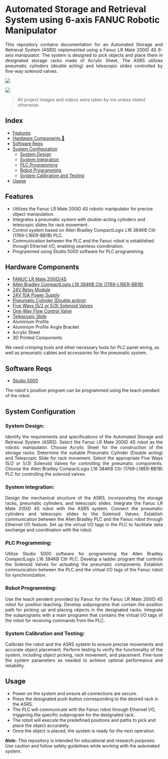 # Automated Storage and Retrieval System using 6-axis FANUC Robotic Manipulator

<p align="justify">
This repository contains documentation for an Automated Storage and Retrieval System (ASRS) implemented using a Fanuc LR Mate 200iD 4S 6-axis manipulator. The system is designed to pick objects and place them in designated storage racks made of Acrylic Sheet. The ASRS utilizes pneumatic cylinders (double acting) and telescopic slides controlled by five-way solenoid valves.
</p>

<img align="center"
src="https://github.com/btyprasanna/Automated-Storage-and-Retrieval-System-using-Fanuc-6-axis-Manipulator/assets/106366271/f554c088-b767-49fb-ba6e-48d3644a52d1">
</a>

<img align="center"
src="https://github.com/btyprasanna/Automated-Storage-and-Retrieval-System-using-6-axis-FANUC-Robotic-Manipulator/assets/106366271/2f8a2010-ca71-4af4-a76c-24ac5f01cf7e">
</a>

> All project images and videos were taken by me unless stated otherwise.

## Index

- [Features](#features)
- [Hardware Components 🔌](#hardware-components)
- [Software Reqs](#software-reqs)
- [System Configuration](#system-configuration)
  - [System Design](#system-design)
  - [System Integration](#system-integration)
  - [PLC Programming](#plc-programming)
  - [Robot Programming](#robot-programming)
  - [System Calibration and Testing](#system-calibration-and-testing)
- [Usage](#usage)

## Features

- Utilizes the Fanuc LR Mate 200iD 4S robotic manipulator for precise object manipulation.
- Integrates a pneumatic system with double-acting cylinders and telescopic slides for rack movement.
- Control system based on Allen Bradley CompactLogix L16 384KB Ctlr (1769-L16ER-BB1B) PLC.
- Communication between the PLC and the Fanuc robot is established through Ethernet I/O, enabling seamless coordination.
- Programmed using Studio 5000 software for PLC programming.

## Hardware Components

- [FANUC LR Mate 200iD/4S](https://www.fanucamerica.com/products/robots/series/lr-mate/lr-mate-200id-4s)
- [Allen Bradley CompactLogix L16 384KB Ctlr (1769-L16ER-BB1B)](https://www.rockwellautomation.com/en-us/products/details.1769-L16ER-BB1B.html)
- [24V Relay Module](https://www.google.com/search?q=24v+relay+module&tbm=shop)
- [24V 10A Power Supply](https://www.google.com/search?q=24V+10A+Power+Supply&tbm=shop)
- [Pneumatic Cylinder (Double acting)](https://www.google.com/search?q=Pneumatic+Cylinder+(Double+acting)&tbm=shop)
- [Five Ways (5/2 or 5/3) Solenoid Valves](https://www.google.com/search?q=Five+Ways+(5/2+or+5/3)+Solenoid+Valve&tbm=shop)
- [One-Way Flow Control Valve](https://www.google.com/search?q=One-Way+Flow+Control+Valve&tbm=shop)
- [Telescopic Slide](https://www.google.com/search?q=Telescopic+Slide&tbm=shop)
- Aluminium Profile
- Aluminium Profile Angle Bracket
- Acrylic Sheet
- 3D Printed Components

We need crimping tools and other necessary tools for PLC panel wiring, as well as pneumatic cables and accessories for the pneumatic system.

## Software Reqs

- [Studio 5000](https://www.rockwellautomation.com/en-us/products/software/factorytalk/designsuite/studio-5000.html)

The robot's position program can be programmed using the teach pendant of the robot.

## System Configuration

### System Design:

<p align="justify">
Identify the requirements and specifications of the Automated Storage and Retrieval System (ASRS). Select the Fanuc LR Mate 200iD 4S robot as the robotic manipulator. Choose Acrylic Sheet for the construction of the storage racks. Determine the suitable Pneumatic Cylinder (Double acting) and Telescopic Slide for rack movement. Select the appropriate Five Ways (5/2 or 5/3) Solenoid Valves for controlling the pneumatic components. Choose the Allen Bradley CompactLogix L16 384KB Ctlr (1769-L16ER-BB1B) PLC for controlling the solenoid valves.
</p>

### System Integration:

<p align="justify">
Design the mechanical structure of the ASRS, incorporating the storage racks, pneumatic cylinders, and telescopic slides.
Integrate the Fanuc LR Mate 200iD 4S robot with the ASRS system.
Connect the pneumatic cylinders and telescopic slides to the Solenoid Valves.
Establish communication between the Allen Bradley PLC and the Fanuc robot through Ethernet I/O feature.
Set up the virtual I/O tags in the PLC to facilitate data exchange and coordination with the robot.
</p>

### PLC Programming:

<p align="justify">
Utilize Studio 5000 software for programming the Allen Bradley CompactLogix L16 384KB Ctlr PLC.
Develop a ladder program that controls the Solenoid Valves for actuating the pneumatic components.
Establish communication between the PLC and the virtual I/O tags of the Fanuc robot for synchronization.
</p>

### Robot Programming:

<p align="justify">
Use the teach pendent provided by Fanuc for the Fanuc LR Mate 200iD 4S robot for position teaching.
Develop subprograms that contain the position path for picking up and placing objects in the designated racks.
Integrate the subprograms with a main programn that contains the virtual I/O tags of the robot for receiving commands from the PLC.
</p>

### System Calibration and Testing:

<p align="justify">
Calibrate the robot and the ASRS system to ensure precise movements and accurate object placement.
Perform testing to verify the functionality of the system, including object picking, rack movement, and placement.
Fine-tune the system parameters as needed to achieve optimal performance and reliability.
</p>

## Usage

- Power on the system and ensure all connections are secure.
- Press the designated push button corresponding to the desired rack in the ASRS.
- The PLC will communicate with the Fanuc robot through Ethernet I/O, triggering the specific subprogram for the designated rack.
- The robot will execute the predefined positions and paths to pick and place the object accurately.
- Once the object is placed, the system is ready for the next operation.

***Note:*** This repository is intended for educational and research purposes. Use caution and follow safety guidelines while working with the automated system.
